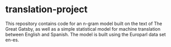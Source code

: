 # translation-project

This repository contains code for an n-gram model built on the text of The Great Gatsby, as well as 
a simple statistical model for machine translation between English and Spanish. The model is built
using the Europarl data set en-es.
